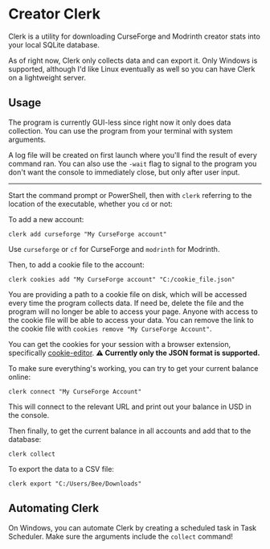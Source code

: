 # Creator Clerk
Clerk is a utility for downloading CurseForge and Modrinth creator stats
into your local SQLite database.

As of right now, Clerk only collects data and can export it.
Only Windows is supported, although I'd like Linux eventually as well
so you can have Clerk on a lightweight server.

## Usage
The program is currently GUI-less since right now it only does data collection.
You can use the program from your terminal with system arguments.

A log file will be created on first launch where you'll find
the result of every command ran.
You can also use the `-wait` flag to signal to the program you don't want the
console to immediately close, but only after user input.

---
Start the command prompt or PowerShell,
then with `clerk` referring to the location of the executable,
whether you `cd` or not:

To add a new account:
```
clerk add curseforge "My CurseForge account"
```
Use `curseforge` or `cf` for CurseForge and `modrinth` for Modrinth.

Then, to add a cookie file to the account:
```
clerk cookies add "My CurseForge account" "C:/cookie_file.json"
```

You are providing a path to a cookie file on disk,
which will be accessed every time the program collects data.
If need be, delete the file and the program will no longer
be able to access your page.
Anyone with access to the cookie file will be able to access your
data.
You can remove the link to the cookie file with `cookies remove "My CurseForge Account"`.

You can get the cookies for your session with a browser extension,
specifically [cookie-editor](https://cookie-editor.com/). **⚠ Currently only the JSON format is supported.**

To make sure everything's working, you can try to get your current balance online:
```
clerk connect "My CurseForge Account"
```

This will connect to the relevant URL and print out your balance in USD in the console.

Then finally, to get the current balance in all accounts and add that to the database:
```
clerk collect
```

To export the data to a CSV file:
```
clerk export "C:/Users/Bee/Downloads"
```

## Automating Clerk
On Windows, you can automate Clerk by creating a scheduled task in Task Scheduler.
Make sure the arguments include the `collect` command!
